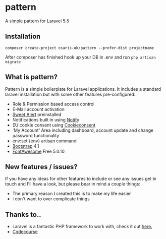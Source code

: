 # pattern
A simple pattern for Laravel 5.5

## Installation

`composer create-project osaris-uk/pattern --prefer-dist projectname`

After composer has finished hook up your DB in .env and run `php artisan migrate`

## What is pattern?

Pattern is a simple boilerplate for Laravel applications.  It includes a standard laravel installation but with some other features pre-configured:

 - Role & Permission based access control
 - E-Mail account activation
 - [Sweet Alert](https://github.com/t4t5/sweetalert) preinstalled 
 - Notifications built in using [Notify](https://github.com/codecourse/notify)
 - EU cookie consent using [Cookieconsent](https://github.com/insites/cookieconsent)
 - 'My Account' Area including dashboard, account update and change password functionality
 - env:set {env} artisan command
 - [Bootstrap](https://getbootstrap.com/) 4.1
 - [FontAwesome](https://fontawesome.com/) Free 5.0.10

## New features / issues?

If you have any ideas for other features to include or see any issues get in touch and I'll have a look, but please bear in mind a couple things:

 - The primary reason I created this is to make my life easier
 - I don't want to over complicate things

## Thanks to..

 - Laravel is a fantastic PHP framework to work with, check it out [here.](https://laravel.com/)
 - [Codecourse](https://www.codecourse.com)